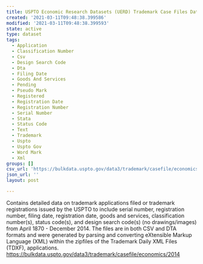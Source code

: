 ```yaml
---
title: USPTO Economic Research Datasets (UERD) Trademark Case Files Dataset
created: '2021-03-11T09:48:38.399586'
modified: '2021-03-11T09:48:38.399593'
state: active
type: dataset
tags:
  - Application
  - Classification Number
  - Csv
  - Design Search Code
  - Dta
  - Filing Date
  - Goods And Services
  - Pending
  - Pseudo Mark
  - Registered
  - Registration Date
  - Registration Number
  - Serial Number
  - Stata
  - Status Code
  - Text
  - Trademark
  - Uspto
  - Uspto Gov
  - Word Mark
  - Xml
groups: []
csv_url: 'https://bulkdata.uspto.gov/data3/trademark/casefile/economics/2014'
json_url: ''
layout: post

---
```

Contains detailed data on trademark applications filed or trademark registrations issued by the USPTO to include serial number, registration number, filing date, registration date, goods and services, classification number(s), status code(s), and design search code(s) (no drawings/images) from April 1870 - December 2014. The files are in both CSV and DTA formats and were generated by parsing and converting eXtensible Markup Language (XML) within the zipfiles of the Trademark Daily XML Files (TDXF), applications. https://bulkdata.uspto.gov/data3/trademark/casefile/economics/2014
